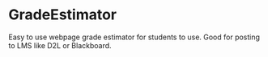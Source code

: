 # GradeEstimator
Easy to use webpage grade estimator for students to use.  Good for posting to LMS like D2L or Blackboard.
